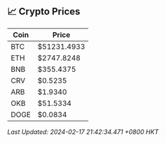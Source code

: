 ## 📈 Crypto Prices

| Coin | Price |
| ---- | ----- |
| BTC | $51231.4933 |
| ETH | $2747.8248 |
| BNB | $355.4375 |
| CRV | $0.5235 |
| ARB | $1.9340 |
| OKB | $51.5334 |
| DOGE | $0.0834 |

_Last Updated: 2024-02-17 21:42:34.471 +0800 HKT_
